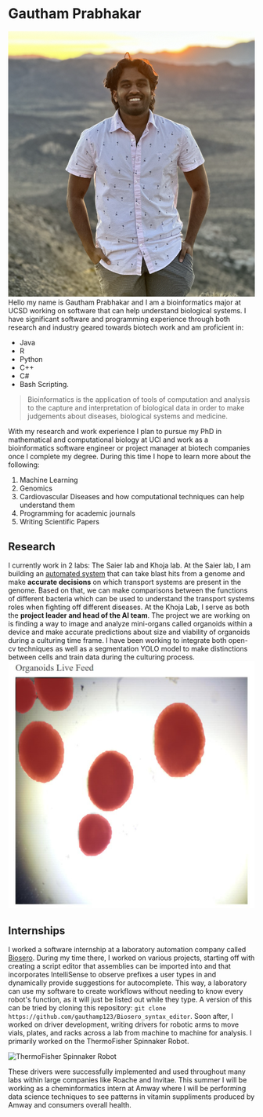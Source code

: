 # Gautham Prabhakar
![Photo of Gautham](gautham_pic.png)
Hello my name is Gautham Prabhakar and I am a bioinformatics major at UCSD working on software that can help understand biological systems. I have significant software and programming experience through both research and industry geared towards biotech work and am proficient in:
- Java
- R
- Python
- C++
- C#
- Bash Scripting.

> Bioinformatics is the application of tools of computation and analysis to the capture and interpretation of biological data in order to make judgements about diseases, biological systems and medicine. 

With my research and work experience I plan to pursue my PhD in mathematical and computational biology at UCI and work as a bioinformatics software engineer or project manager at biotech companies once I complete my degree. During this time I hope to learn more about the following:
1. Machine Learning
2. Genomics
3. Cardiovascular Diseases and how computational techniques can help understand them
4. Programming for academic journals
5. Writing Scientific Papers

## Research
I currently work in 2 labs: The Saier lab and Khoja lab. At the Saier lab, I am building an [automated system](https://github.com/gauthamp123/microbiome_project) that can take blast hits from a genome and make **accurate decisions** on which transport systems are present in the genome. Based on that, we can make comparisons between the functions of different bacteria which can be used to understand the transport systems roles when fighting off different diseases. At the Khoja Lab, I serve as both the **project leader and head of the AI team**. The project we are working on is finding a way to image and analyze mini-organs called organoids within a device and make accurate predictions about size and viability of organoids during a culturing time frame. I have been working to integrate both open-cv techniques as well as a segmentation YOLO model to make distinctions between cells and train data during the culturing process. 
![Screenshot of an experiment ran to segment organoids in order to calculate size and shape.](organoid_img.png)

## Internships
I worked a software internship at a laboratory automation company called [Biosero](https://biosero.com/). During my time there, I worked on various projects, starting off with creating a script editor that assemblies can be imported into and that incorporates IntelliSense to observe prefixes a user types in and dynamically provide suggestions for autocomplete. This way, a laboratory can use my software to create workflows without needing to know every robot's function, as it will just be listed out while they type. A version of this can be tried by cloning this repository: `git clone https://github.com/gauthamp123/Biosero_syntax_editor`. Soon after, I worked on driver development, writing drivers for robotic arms to move vials, plates, and racks across a lab from machine to machine for analysis. I primarily worked on the ThermoFisher Spinnaker Robot. 


![ThermoFisher Spinnaker Robot](https://www.thermofisher.com/TFS-Assets/CMD/product-images/Spinnaker%20with%20storage%20and%20black%20jig.jpg-650.jpg) 


These drivers were successfully implemented and used throughout many labs within large companies like Roache and Invitae. This summer I will be working as a cheminformatics intern at Amway where I will be performing data science techniques to see patterns in vitamin suppliments produced by Amway and consumers overall health.